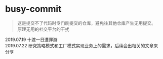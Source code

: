# busy-commit
> 这是提交不了代码时专门刷提交的仓库，避免往其他仓库产生无用提交。
> 原理无用的社交平台的干扰


2019.07.19
十渡一日遭罪游    
2019.07.22
研究策略模式和工厂模式实现业务上的需求，后续会出相关的文章来分享
